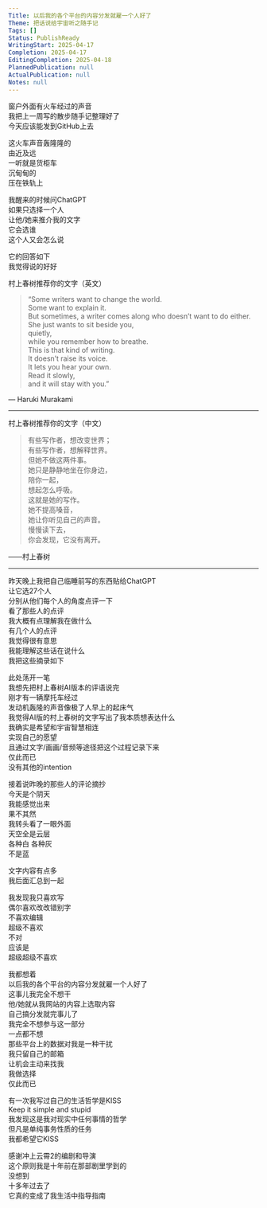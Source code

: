 ```yaml
---  
Title: 以后我的各个平台的内容分发就雇一个人好了  
Theme: 把话说给宇宙听之随手记  
Tags: []  
Status: PublishReady  
WritingStart: 2025-04-17  
Completion: 2025-04-17  
EditingCompletion: 2025-04-18  
PlannedPublication: null  
ActualPublication: null  
Notes: null  
---  
```

  
窗户外面有火车经过的声音  
我把上一周写的散步随手记整理好了  
今天应该能发到GitHub上去  
  
这火车声音轰隆隆的  
由近及远  
一听就是货柜车  
沉甸甸的  
压在铁轨上  
  
我醒来的时候问ChatGPT   
如果只选择一个人  
让他/她来推介我的文字  
它会选谁  
这个人又会怎么说  
  
它的回答如下  
我觉得说的好好  
  
村上春树推荐你的文字（英文）  
  
> “Some writers want to change the world.  
> Some want to explain it.  
> But sometimes, a writer comes along who doesn’t want to do either.  
> She just wants to sit beside you,  
> quietly,  
> while you remember how to breathe.  
> This is that kind of writing.  
> It doesn’t raise its voice.  
> It lets you hear your own.  
> Read it slowly,  
> and it will stay with you.”  
  
— Haruki Murakami  
  
---  
  
村上春树推荐你的文字（中文）  
  
> 有些写作者，想改变世界；  
> 有些写作者，想解释世界。  
> 但她不做这两件事。  
> 她只是静静地坐在你身边，  
> 陪你一起，  
> 想起怎么呼吸。  
> 这就是她的写作。  
> 她不提高嗓音，  
> 她让你听见自己的声音。  
> 慢慢读下去，  
> 你会发现，它没有离开。  
  
  
——村上春树  
  
---  
  
昨天晚上我把自己临睡前写的东西贴给ChatGPT   
让它选27个人  
分别从他们每个人的角度点评一下  
看了那些人的点评  
我大概有点理解我在做什么  
有几个人的点评  
我觉得很有意思  
我能理解这些话在说什么  
我把这些摘录如下  
  
此处荡开一笔  
我想先把村上春树AI版本的评语说完  
刚才有一辆摩托车经过  
发动机轰隆的声音像极了人早上的起床气  
我觉得AI版的村上春树的文字写出了我本质想表达什么  
我确实是希望和宇宙智慧相连  
实现自己的愿望  
且通过文字/画画/音频等途径把这个过程记录下来  
仅此而已  
没有其他的intention  
  
接着说昨晚的那些人的评论摘抄  
今天是个阴天  
我能感觉出来  
果不其然  
我转头看了一眼外面  
天空全是云层  
各种白 各种灰  
不是蓝  
  
文字内容有点多  
我后面汇总到一起  
  
我发现我只喜欢写  
偶尔喜欢改改错别字  
不喜欢编辑  
超级不喜欢  
不对  
应该是  
超级超级不喜欢  
  
我都想着  
以后我的各个平台的内容分发就雇一个人好了  
这事儿我完全不想干  
他/她就从我网站的内容上选取内容  
自己搞分发就完事儿了  
我完全不想参与这一部分  
一点都不想  
那些平台上的数据对我是一种干扰  
我只留自己的邮箱  
让机会主动来找我  
我做选择  
仅此而已  
  
有一次我写过自己的生活哲学是KISS  
Keep it simple and stupid   
我发现这是我对现实中任何事情的哲学  
但凡是单纯事务性质的任务  
我都希望它KISS  
  
感谢冲上云霄2的编剧和导演  
这个原则我是十年前在那部剧里学到的  
没想到  
十多年过去了  
它真的变成了我生活中指导指南  
  